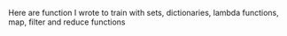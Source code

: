Here are function I wrote to train with sets, dictionaries, lambda functions, map, filter and reduce functions